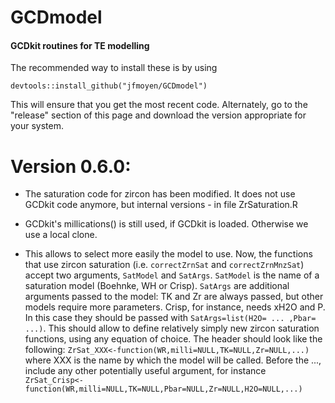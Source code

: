 # GCDmodel

#### GCDkit routines for TE modelling

The recommended way to install these is by using

`devtools::install_github("jfmoyen/GCDmodel")`

This will ensure that you get the most recent code. Alternately, go to the "release" section of this page and download the version appropriate for your system.

# Version 0.6.0: 

-   The saturation code for zircon has been modified. It does not use GCDkit code anymore, but internal versions - in file ZrSaturation.R

-   GCDkit's millications() is still used, if GCDkit is loaded. Otherwise we use a local clone.

-   This allows to select more easily the model to use. Now, the functions that use zircon saturation (i.e. `correctZrnSat` and `correctZrnMnzSat`) accept two arguments, `SatModel` and `SatArgs`. `SatModel` is the name of a saturation model (Boehnke, WH or Crisp). `SatArgs` are additional arguments passed to the model: TK and Zr are always passed, but other models require more parameters. Crisp, for instance, needs xH2O and P. In this case they should be passed with `SatArgs=list(H2O= ... ,Pbar= ...)`. This should allow to define relatively simply new zircon saturation functions, using any equation of choice. The header should look like the following: `ZrSat_XXX<-function(WR,milli=NULL,TK=NULL,Zr=NULL,...)` where XXX is the name by which the model will be called. Before the ..., include any other potentially useful argument, for instance `ZrSat_Crisp<-function(WR,milli=NULL,TK=NULL,Pbar=NULL,Zr=NULL,H2O=NULL,...)`
